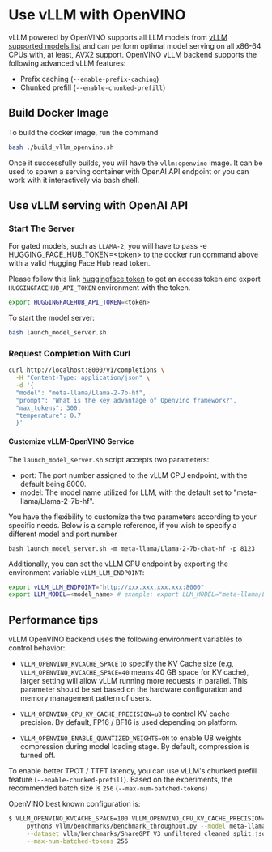# Use vLLM with OpenVINO

vLLM powered by OpenVINO supports all LLM models from [vLLM supported models list](https://github.com/vllm-project/vllm/blob/main/docs/source/models/supported_models.rst) and can perform optimal model serving on all x86-64 CPUs with, at least, AVX2 support. OpenVINO vLLM backend supports the following advanced vLLM features:

- Prefix caching (`--enable-prefix-caching`)
- Chunked prefill (`--enable-chunked-prefill`)

## Build Docker Image

To build the docker image, run the command

```bash
bash ./build_vllm_openvino.sh
```

Once it successfully builds, you will have the `vllm:openvino` image. It can be used to spawn a serving container with OpenAI API endpoint or you can work with it interactively via bash shell.

## Use vLLM serving with OpenAI API

### Start The Server

For gated models, such as `LLAMA-2`, you will have to pass -e HUGGING_FACE_HUB_TOKEN=\<token\> to the docker run command above with a valid Hugging Face Hub read token.

Please follow this link [huggingface token](https://huggingface.co/docs/hub/security-tokens) to get an access token and export `HUGGINGFACEHUB_API_TOKEN` environment with the token.

```bash
export HUGGINGFACEHUB_API_TOKEN=<token>
```

To start the model server:

```bash
bash launch_model_server.sh
```

### Request Completion With Curl

```bash
curl http://localhost:8000/v1/completions \
  -H "Content-Type: application/json" \
  -d '{
  "model": "meta-llama/Llama-2-7b-hf",
  "prompt": "What is the key advantage of Openvino framework?",
  "max_tokens": 300,
  "temperature": 0.7
  }'
```

#### Customize vLLM-OpenVINO Service

The `launch_model_server.sh` script accepts two parameters:

- port: The port number assigned to the vLLM CPU endpoint, with the default being 8000.
- model: The model name utilized for LLM, with the default set to "meta-llama/Llama-2-7b-hf".

You have the flexibility to customize the two parameters according to your specific needs. Below is a sample reference, if you wish to specify a different model and port number

`bash launch_model_server.sh -m meta-llama/Llama-2-7b-chat-hf -p 8123`

Additionally, you can set the vLLM CPU endpoint by exporting the environment variable `vLLM_LLM_ENDPOINT`:

```bash
export vLLM_LLM_ENDPOINT="http://xxx.xxx.xxx.xxx:8000"
export LLM_MODEL=<model_name> # example: export LLM_MODEL="meta-llama/Llama-2-7b-hf"
```

## Performance tips

vLLM OpenVINO backend uses the following environment variables to control behavior:

- `VLLM_OPENVINO_KVCACHE_SPACE` to specify the KV Cache size (e.g, `VLLM_OPENVINO_KVCACHE_SPACE=40` means 40 GB space for KV cache), larger setting will allow vLLM running more requests in parallel. This parameter should be set based on the hardware configuration and memory management pattern of users.

- `VLLM_OPENVINO_CPU_KV_CACHE_PRECISION=u8` to control KV cache precision. By default, FP16 / BF16 is used depending on platform.

- `VLLM_OPENVINO_ENABLE_QUANTIZED_WEIGHTS=ON` to enable U8 weights compression during model loading stage. By default, compression is turned off.

To enable better TPOT / TTFT latency, you can use vLLM's chunked prefill feature (`--enable-chunked-prefill`). Based on the experiments, the recommended batch size is `256` (`--max-num-batched-tokens`)

OpenVINO best known configuration is:

```bash
$ VLLM_OPENVINO_KVCACHE_SPACE=100 VLLM_OPENVINO_CPU_KV_CACHE_PRECISION=u8 VLLM_OPENVINO_ENABLE_QUANTIZED_WEIGHTS=ON \
     python3 vllm/benchmarks/benchmark_throughput.py --model meta-llama/Llama-2-7b-chat-hf \
     --dataset vllm/benchmarks/ShareGPT_V3_unfiltered_cleaned_split.json --enable-chunked-prefill \
     --max-num-batched-tokens 256
```
